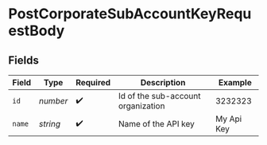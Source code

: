 # PostCorporateSubAccountKeyRequestBody


## Fields

| Field                              | Type                               | Required                           | Description                        | Example                            |
| ---------------------------------- | ---------------------------------- | ---------------------------------- | ---------------------------------- | ---------------------------------- |
| `id`                               | *number*                           | :heavy_check_mark:                 | Id of the sub-account organization | 3232323                            |
| `name`                             | *string*                           | :heavy_check_mark:                 | Name of the API key                | My Api Key                         |
